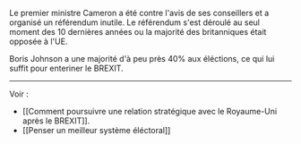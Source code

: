 Le premier ministre Cameron a été contre l'avis de ses conseillers et a organisé un référendum inutile. Le référendum s'est déroulé au seul moment des 10 dernières années ou la majorité des britanniques était opposée à l'UE.

Boris Johnson a une majorité d'à peu près 40% aux éléctions, ce qui lui suffit pour enteriner le BREXIT.

---

Voir :

- [[Comment poursuivre une relation stratégique avec le Royaume-Uni après le BREXIT]].
- [[Penser un meilleur système éléctoral]]